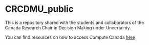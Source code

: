 # CRCDMU_public
 
This is a repository shared with the students and collaborators of the Canada Research Chair in Decision Making under Uncertainty.

You can find resources on how to access Compute Canada [here](https://github.com/erickdelage/CRCDMU_public/blob/master/ComputeCanada/AccessingComputeCanada.md)
